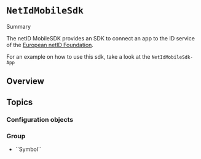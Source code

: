 # ``NetIdMobileSdk``

<!--@START_MENU_TOKEN@-->Summary<!--@END_MENU_TOKEN@-->
The netID MobileSDK provides an SDK to connect an app to the ID service of the [European netID Foundation](https://enid.foundation).

For an example on how to use this sdk, take a look at the ``NetIdMobileSdk-App``
## Overview

## Topics

### Configuration objects


### <!--@START_MENU_TOKEN@-->Group<!--@END_MENU_TOKEN@-->

- <!--@START_MENU_TOKEN@-->``Symbol``<!--@END_MENU_TOKEN@-->
